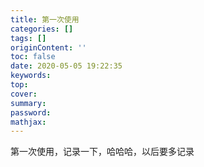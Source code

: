 ```yaml
---
title: 第一次使用
categories: []
tags: []
originContent: ''
toc: false
date: 2020-05-05 19:22:35
keywords:
top:
cover:
summary:
password:
mathjax:
---
```


第一次使用，记录一下，哈哈哈，以后要多记录